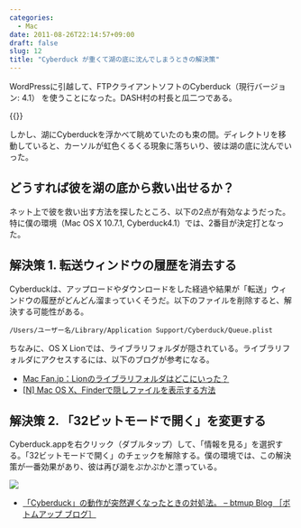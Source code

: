 ```yaml
---
categories:
  - Mac
date: 2011-08-26T22:14:57+09:00
draft: false
slug: 12
title: "Cyberduck が重くて湖の底に沈んでしまうときの解決策"
---
```


WordPressに引越して、FTPクライアントソフトのCyberduck（現行バージョン: 4.1） を使うことになった。DASH村の村長と瓜二つである。

{{<app id="409222199" title="Cyberduck 4.1.1（￥2,100）" src="https://a3.mzstatic.com/us/r1000/100/Purple/fc/90/07/mzi.xvwkhodl.100x100-75.png">}}

しかし、湖にCyberduckを浮かべて眺めていたのも束の間。ディレクトリを移動していると、カーソルが虹色くるくる現象に落ちいり、彼は湖の底に沈んでいった。

## どうすれば彼を湖の底から救い出せるか？

ネット上で彼を救い出す方法を探したところ、以下の2点が有効なようだった。特に僕の環境（Mac OS X 10.7.1, Cyberduck4.1）では、2番目が決定打となった。

## 解決策 1. 転送ウィンドウの履歴を消去する

Cyberduckは、アップロードやダウンロードをした経過や結果が「転送」ウィンドウの履歴がどんどん溜まっていくそうだ。以下のファイルを削除すると、解決する可能性がある。

```
/Users/ユーザー名/Library/Application Support/Cyberduck/Queue.plist
```

ちなみに、OS X Lionでは、ライブラリフォルダが隠されている。ライブラリフォルダにアクセスするには、以下のブログが参考になる。

* [Mac Fan.jp：Lionのライブラリフォルダはどこにいった？](http://macfan.jp/guide/2011/07/26/lion_2.html)
* [[N] Mac OS X、Finderで隠しファイルを表示する方法](http://netafull.net/macosx/014755.html)

## 解決策 2. 「32ビットモードで開く」を変更する

Cyberduck.appを右クリック（ダブルタップ）して、「情報を見る」を選択する。「32ビットモードで開く」のチェックを解除する。僕の環境では、この解決策が一番効果があり、彼は再び湖をぷかぷかと漂っている。

![](/images/2011/09/0012_1.jpg)

* [「Cyberduck」の動作が突然遅くなったときの対処法。 – btmup Blog ［ボトムアップ ブログ］](http://blog.btmup.com/web-general/cyberduck.html?view=co_list)
